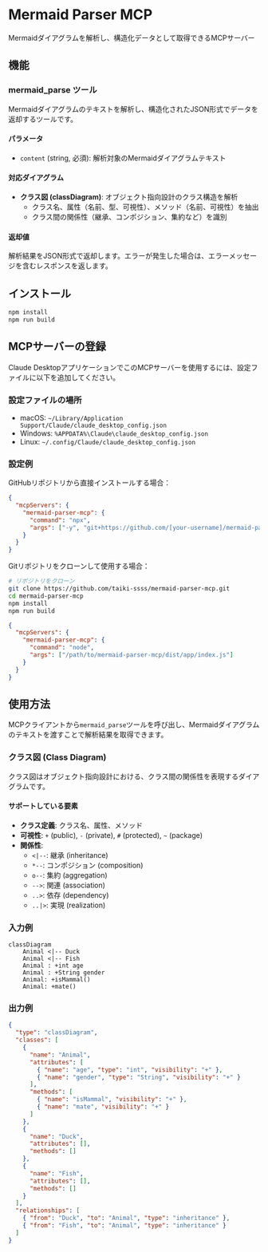 # Mermaid Parser MCP

Mermaidダイアグラムを解析し、構造化データとして取得できるMCPサーバー

## 機能

### mermaid_parse ツール

Mermaidダイアグラムのテキストを解析し、構造化されたJSON形式でデータを返却するツールです。

#### パラメータ

- `content` (string, 必須): 解析対象のMermaidダイアグラムテキスト

#### 対応ダイアグラム

- **クラス図 (classDiagram)**: オブジェクト指向設計のクラス構造を解析
  - クラス名、属性（名前、型、可視性）、メソッド（名前、可視性）を抽出
  - クラス間の関係性（継承、コンポジション、集約など）を識別

#### 返却値

解析結果をJSON形式で返却します。エラーが発生した場合は、エラーメッセージを含むレスポンスを返します。

## インストール

```bash
npm install
npm run build
```

## MCPサーバーの登録

Claude DesktopアプリケーションでこのMCPサーバーを使用するには、設定ファイルに以下を追加してください。

### 設定ファイルの場所

- macOS: `~/Library/Application Support/Claude/claude_desktop_config.json`
- Windows: `%APPDATA%\Claude\claude_desktop_config.json`
- Linux: `~/.config/Claude/claude_desktop_config.json`

### 設定例

GitHubリポジトリから直接インストールする場合：

```json
{
  "mcpServers": {
    "mermaid-parser-mcp": {
      "command": "npx",
      "args": ["-y", "git+https://github.com/[your-username]/mermaid-parser-mcp"]
    }
  }
}
```

Gitリポジトリをクローンして使用する場合：

```bash
# リポジトリをクローン
git clone https://github.com/taiki-ssss/mermaid-parser-mcp.git
cd mermaid-parser-mcp
npm install
npm run build
```

```json
{
  "mcpServers": {
    "mermaid-parser-mcp": {
      "command": "node",
      "args": ["/path/to/mermaid-parser-mcp/dist/app/index.js"]
    }
  }
}
```

## 使用方法

MCPクライアントから`mermaid_parse`ツールを呼び出し、Mermaidダイアグラムのテキストを渡すことで解析結果を取得できます。

### クラス図 (Class Diagram)

クラス図はオブジェクト指向設計における、クラス間の関係性を表現するダイアグラムです。

#### サポートしている要素

- **クラス定義**: クラス名、属性、メソッド
- **可視性**: `+` (public), `-` (private), `#` (protected), `~` (package)
- **関係性**:
  - `<|--`: 継承 (inheritance)
  - `*--`: コンポジション (composition)
  - `o--`: 集約 (aggregation)
  - `-->`: 関連 (association)
  - `..>`: 依存 (dependency)
  - `..|>`: 実現 (realization)

### 入力例

```mermaid
classDiagram
    Animal <|-- Duck
    Animal <|-- Fish
    Animal : +int age
    Animal : +String gender
    Animal: +isMammal()
    Animal: +mate()
```

### 出力例

```json
{
  "type": "classDiagram",
  "classes": [
    {
      "name": "Animal",
      "attributes": [
        { "name": "age", "type": "int", "visibility": "+" },
        { "name": "gender", "type": "String", "visibility": "+" }
      ],
      "methods": [
        { "name": "isMammal", "visibility": "+" },
        { "name": "mate", "visibility": "+" }
      ]
    },
    {
      "name": "Duck",
      "attributes": [],
      "methods": []
    },
    {
      "name": "Fish",
      "attributes": [],
      "methods": []
    }
  ],
  "relationships": [
    { "from": "Duck", "to": "Animal", "type": "inheritance" },
    { "from": "Fish", "to": "Animal", "type": "inheritance" }
  ]
}
```